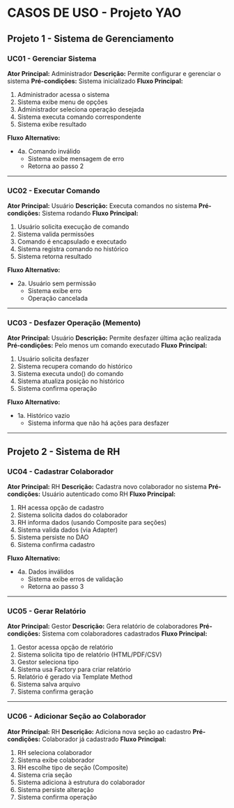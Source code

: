 # CASOS DE USO - Projeto YAO

## Projeto 1 - Sistema de Gerenciamento

### UC01 - Gerenciar Sistema
**Ator Principal:** Administrador
**Descrição:** Permite configurar e gerenciar o sistema
**Pré-condições:** Sistema inicializado
**Fluxo Principal:**
1. Administrador acessa o sistema
2. Sistema exibe menu de opções
3. Administrador seleciona operação desejada
4. Sistema executa comando correspondente
5. Sistema exibe resultado

**Fluxo Alternativo:**
- 4a. Comando inválido
  - Sistema exibe mensagem de erro
  - Retorna ao passo 2

---
### UC02 - Executar Comando
**Ator Principal:** Usuário
**Descrição:** Executa comandos no sistema
**Pré-condições:** Sistema rodando
**Fluxo Principal:**
1. Usuário solicita execução de comando
2. Sistema valida permissões
3. Comando é encapsulado e executado
4. Sistema registra comando no histórico
5. Sistema retorna resultado

**Fluxo Alternativo:**
- 2a. Usuário sem permissão
  - Sistema exibe erro
  - Operação cancelada

---
### UC03 - Desfazer Operação (Memento)
**Ator Principal:** Usuário
**Descrição:** Permite desfazer última ação realizada
**Pré-condições:** Pelo menos um comando executado
**Fluxo Principal:**
1. Usuário solicita desfazer
2. Sistema recupera comando do histórico
3. Sistema executa undo() do comando
4. Sistema atualiza posição no histórico
5. Sistema confirma operação

**Fluxo Alternativo:**
- 1a. Histórico vazio
  - Sistema informa que não há ações para desfazer

---
## Projeto 2 - Sistema de RH

### UC04 - Cadastrar Colaborador
**Ator Principal:** RH
**Descrição:** Cadastra novo colaborador no sistema
**Pré-condições:** Usuário autenticado como RH
**Fluxo Principal:**
1. RH acessa opção de cadastro
2. Sistema solicita dados do colaborador
3. RH informa dados (usando Composite para seções)
4. Sistema valida dados (via Adapter)
5. Sistema persiste no DAO
6. Sistema confirma cadastro

**Fluxo Alternativo:**
- 4a. Dados inválidos
  - Sistema exibe erros de validação
  - Retorna ao passo 3

---

### UC05 - Gerar Relatório
**Ator Principal:** Gestor
**Descrição:** Gera relatório de colaboradores
**Pré-condições:** Sistema com colaboradores cadastrados
**Fluxo Principal:**
1. Gestor acessa opção de relatório
2. Sistema solicita tipo de relatório (HTML/PDF/CSV)
3. Gestor seleciona tipo
4. Sistema usa Factory para criar relatório
5. Relatório é gerado via Template Method
6. Sistema salva arquivo
7. Sistema confirma geração

---

### UC06 - Adicionar Seção ao Colaborador
**Ator Principal:** RH
**Descrição:** Adiciona nova seção ao cadastro
**Pré-condições:** Colaborador já cadastrado
**Fluxo Principal:**
1. RH seleciona colaborador
2. Sistema exibe colaborador
3. RH escolhe tipo de seção (Composite)
4. Sistema cria seção
5. Sistema adiciona à estrutura do colaborador
6. Sistema persiste alteração
7. Sistema confirma operação